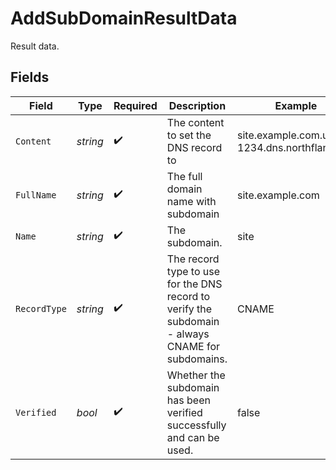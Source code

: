 # AddSubDomainResultData

Result data.


## Fields

| Field                                                                                            | Type                                                                                             | Required                                                                                         | Description                                                                                      | Example                                                                                          |
| ------------------------------------------------------------------------------------------------ | ------------------------------------------------------------------------------------------------ | ------------------------------------------------------------------------------------------------ | ------------------------------------------------------------------------------------------------ | ------------------------------------------------------------------------------------------------ |
| `Content`                                                                                        | *string*                                                                                         | :heavy_check_mark:                                                                               | The content to set the DNS record to                                                             | site.example.com.user-1234.dns.northflank.app                                                    |
| `FullName`                                                                                       | *string*                                                                                         | :heavy_check_mark:                                                                               | The full domain name with subdomain                                                              | site.example.com                                                                                 |
| `Name`                                                                                           | *string*                                                                                         | :heavy_check_mark:                                                                               | The subdomain.                                                                                   | site                                                                                             |
| `RecordType`                                                                                     | *string*                                                                                         | :heavy_check_mark:                                                                               | The record type to use for the DNS record to verify the subdomain - always CNAME for subdomains. | CNAME                                                                                            |
| `Verified`                                                                                       | *bool*                                                                                           | :heavy_check_mark:                                                                               | Whether the subdomain has been verified successfully and can be used.                            | false                                                                                            |